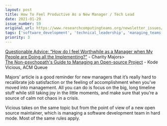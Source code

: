 ```yaml
---
layout: post
title: How To Feel Productive As a New Manager / Tech Lead
date: 2021-01-29
issue_number: 59
original_url: https://www.researchcomputingteams.org/newsletter_issues/0059
tags: ['software_development', 'technical_leadership', 'managing_teams', 'becoming_a_manager']
priority: 3
---
```


<!-- markdownlint-disable MD033 -->
<!-- markdownlint-disable MD041 -->
<!-- markdownlint-disable MD049 -->

[Questionable Advice: “How do I feel Worthwhile as a Manager when My People are Doing all the Implementing?”](https://charity.wtf/2021/01/23/questionable-advice-how-do-i-feel-worthwhile-as-a-manager-when-my-people-are-doing-all-the-implementing/) - Charity Majors><br/>
[The Non-psychopath's Guide to Managing an Open-source Project](https://queue.acm.org/detail.cfm?ref=rss&id=3447645') - Kode Vicious, ACM Queue

Majors’ article is a good reminder for new managers that it’s really hard to recalibrate job satisfaction or the feeling of accomplishment when you’ve moved into management.  All you can do is focus on the big, long timeline stuff while still taking joy in the little moments, and make sure that you’re a source of calm not chaos in a crisis.

Vicious takes on the same topic but from the point of view of a new open source maintainer, which is managing a software development team in hard mode.   Most of the same rules apply.


